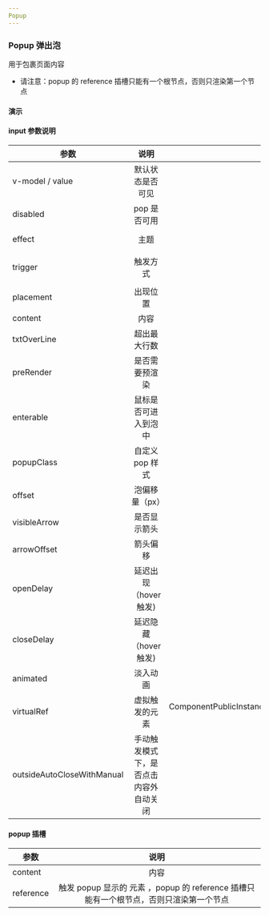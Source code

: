```yaml
---
Popup
---
```


<script setup>
import { ref } from 'vue'
</script>

### Popup 弹出泡

用于包裹页面内容

- 请注意：popup 的 reference 插槽只能有一个根节点，否则只渲染第一个节点

#### 演示

<preview path="./demos/popup/popup-demo1.vue" title="使用方式：" description="popup的使用可以用传统插槽方式和虚拟元素触发"></preview>

<preview path="./demos/popup/popup-demo2.vue" title="主题" description="属性 effect：dark、light；默认是 light"></preview>

<!-- <preview path="./demos/popup/popup-demo3.vue" title="不同方向弹出" description="属性 placement=`方向-对齐`。方向：top、left、right、bottom；是弹出泡出现在目标元素的哪边
对齐：start、 center、 end；是弹出泡与目标元素相邻边的对齐方式"></preview> -->

<preview path="./demos/popup/popup-demo3.vue" title="不同方向弹出" description="方向：top、left、right、bottom；是弹出泡出现在目标元素的哪边对齐：start、 center、 end；"></preview>

<preview path="./demos/popup/popup-demo4.vue" title="超出截断" description="txtOverLine：最大行数，默认值 0 不限制超出，若设置，则超出才显示 popup，不超出不显示；"></preview>

<preview path="./demos/popup/popup-demo5.vue" title="触发方式" description="提供三种触发方式：hover、click、manual,manual由开发者自行控制pop显示隐藏状态,结合v-model使用,组件内部不提供事件"></preview>

<preview path="./demos/popup/popup-demo6.vue" title="延迟时间" description="trigger：hover 模式提供两种延迟，延迟出现 openDelay、延迟隐藏 closeDelay；默认 100ms。openDelay:0 立即出现（注意这会在 reference 多且密时，只要你稍稍动动鼠标，就会满屏的泡，closeDelay:0 立即隐藏（注意需要预留用户鼠标移入弹出泡的时间，除非你不需要 enterable）"></preview>

<preview path="./demos/popup/popup-demo7.vue" title="偏移" description="offset 设置泡在上下左右四个方向上的偏移，可以为负值。默认单位：px，不支持 vh、vw、%，popup 上方弹出，left 值减 offset；popup 下方弹出，left 值加 offset；popup 左侧弹出，top 值减 offset；popup 右侧弹出，top 值加 offset；"></preview>

<preview path="./demos/popup/popup-demo8.vue" title="箭头设置" description="visible-arrow 设置显示隐藏箭头；arrow-offset 设置箭头的位置，默认值 0，单位px；【不设置值】箭头始终显示在中间，优先显示在 reference 元素中间，其次是泡中间。设置值】任何情况下都显示在设置的位置。设置的值超出极限，会显示为【不设置值】的效果"></preview>

<preview path="./demos/popup/popup-demo9.vue" title="初始状态" description="v-model / value：可以设置 pop 初始是否显示。默认隐藏，不创建pop，disabled：是否不能激活弹出信息"></preview>

#### input 参数说明

| 参数                       |                  说明                  |                                                     类型 |             可选值 |     默认值 |
| -------------------------- | :------------------------------------: | -------------------------------------------------------: | -----------------: | ---------: |
| v-model / value            |            默认状态是否可见            |                                                  Boolean |                  - |      false |
| disabled                   |              pop 是否可用              |                                                  Boolean |                  - |      false |
| effect                     |                  主题                  |                                                   String |         dark light |       dark |
| trigger                    |                触发方式                |                                                   String | click hover manual |      hover |
| placement                  |                出现位置                |                                                   String |                  - | top-center |
| content                    |                  内容                  |                                                   string |                  - |          - |
| txtOverLine                |              超出最大行数              |                                                   Number |                  - |          0 |
| preRender                  |             是否需要预渲染             |                                                  Boolean |                  - |      false |
| enterable                  |          鼠标是否可进入到泡中          |                                                  Boolean |                  - |       true |
| popupClass                 |            自定义 pop 样式             |                                                   String |                  - |          - |
| offset                     |             泡偏移量（px）             |                                                   Number |                  - |          0 |
| visibleArrow               |              是否显示箭头              |                                                  Boolean |                  - |       true |
| arrowOffset                |                箭头偏移                |                                                   Number |                  - |          0 |
| openDelay                  |         延迟出现（hover 触发)          |                                                   Number |                  - |     100 ms |
| closeDelay                 |         延迟隐藏（hover 触发)          |                                                   Number |                  - |     100 ms |
| animated                   |                淡入动画                |                                                  Boolean |                  - |       true |
| virtualRef                 |             虚拟触发的元素             | ComponentPublicInstance\<HTMLElement\>\| \<HTMLElement\> |                  - |       null |
| outsideAutoCloseWithManual | 手动触发模式下，是否点击内容外自动关闭 |                                                  boolean |                  - |      false |

#### popup 插槽

| 参数      |                                          说明                                          |
| --------- | :------------------------------------------------------------------------------------: |
| content   |                                          内容                                          |
| reference | 触发 popup 显示的 元素 ，popup 的 reference 插槽只能有一个根节点，否则只渲染第一个节点 |

